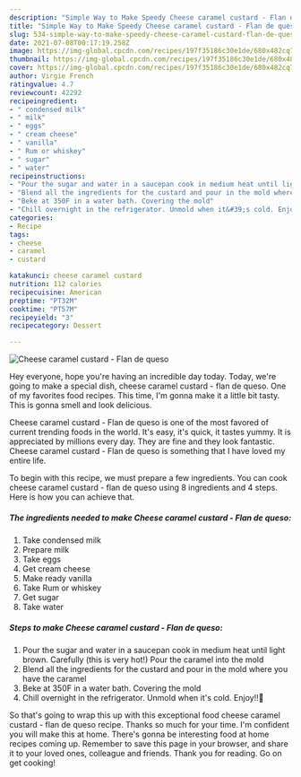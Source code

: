 ```yaml
---
description: "Simple Way to Make Speedy Cheese caramel custard - Flan de queso"
title: "Simple Way to Make Speedy Cheese caramel custard - Flan de queso"
slug: 534-simple-way-to-make-speedy-cheese-caramel-custard-flan-de-queso
date: 2021-07-08T00:17:19.258Z
image: https://img-global.cpcdn.com/recipes/197f35186c30e1de/680x482cq70/cheese-caramel-custard-flan-de-queso-recipe-main-photo.jpg
thumbnail: https://img-global.cpcdn.com/recipes/197f35186c30e1de/680x482cq70/cheese-caramel-custard-flan-de-queso-recipe-main-photo.jpg
cover: https://img-global.cpcdn.com/recipes/197f35186c30e1de/680x482cq70/cheese-caramel-custard-flan-de-queso-recipe-main-photo.jpg
author: Virgie French
ratingvalue: 4.7
reviewcount: 42292
recipeingredient:
- " condensed milk"
- " milk"
- " eggs"
- " cream cheese"
- " vanilla"
- " Rum or whiskey"
- " sugar"
- " water"
recipeinstructions:
- "Pour the sugar and water in a saucepan cook in medium heat until light brown. Carefully (this is very hot!) Pour the caramel into the mold"
- "Blend all the ingredients for the custard and pour in the mold where you have the caramel"
- "Beke at 350F in a water bath. Covering the mold"
- "Chill overnight in the refrigerator. Unmold when it&#39;s cold. Enjoy!!🍮"
categories:
- Recipe
tags:
- cheese
- caramel
- custard

katakunci: cheese caramel custard 
nutrition: 112 calories
recipecuisine: American
preptime: "PT32M"
cooktime: "PT57M"
recipeyield: "3"
recipecategory: Dessert

---
```



![Cheese caramel custard - Flan de queso](https://img-global.cpcdn.com/recipes/197f35186c30e1de/680x482cq70/cheese-caramel-custard-flan-de-queso-recipe-main-photo.jpg)

Hey everyone, hope you're having an incredible day today. Today, we're going to make a special dish, cheese caramel custard - flan de queso. One of my favorites food recipes. This time, I'm gonna make it a little bit tasty. This is gonna smell and look delicious.



Cheese caramel custard - Flan de queso is one of the most favored of current trending foods in the world. It's easy, it's quick, it tastes yummy. It is appreciated by millions every day. They are fine and they look fantastic. Cheese caramel custard - Flan de queso is something that I have loved my entire life.


To begin with this recipe, we must prepare a few ingredients. You can cook cheese caramel custard - flan de queso using 8 ingredients and 4 steps. Here is how you can achieve that.

<!--inarticleads1-->

##### The ingredients needed to make Cheese caramel custard - Flan de queso:

1. Take  condensed milk
1. Prepare  milk
1. Take  eggs
1. Get  cream cheese
1. Make ready  vanilla
1. Take  Rum or whiskey
1. Get  sugar
1. Take  water




<!--inarticleads2-->

##### Steps to make Cheese caramel custard - Flan de queso:

1. Pour the sugar and water in a saucepan cook in medium heat until light brown. Carefully (this is very hot!) Pour the caramel into the mold
1. Blend all the ingredients for the custard and pour in the mold where you have the caramel
1. Beke at 350F in a water bath. Covering the mold
1. Chill overnight in the refrigerator. Unmold when it&#39;s cold. Enjoy!!🍮




So that's going to wrap this up with this exceptional food cheese caramel custard - flan de queso recipe. Thanks so much for your time. I'm confident you will make this at home. There's gonna be interesting food at home recipes coming up. Remember to save this page in your browser, and share it to your loved ones, colleague and friends. Thank you for reading. Go on get cooking!
